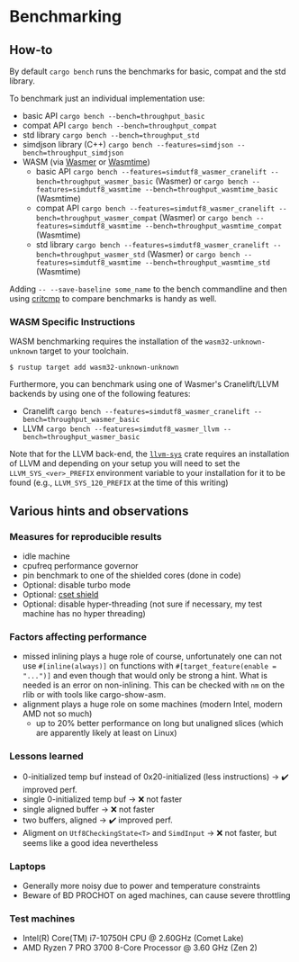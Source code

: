 # Benchmarking

## How-to

By default `cargo bench` runs the benchmarks for basic, compat and the std library.

To benchmark just an individual implementation use:
* basic API
  `cargo bench --bench=throughput_basic`
* compat API
  `cargo bench --bench=throughput_compat`
* std library
  `cargo bench --bench=throughput_std`
* simdjson library (C++)
  `cargo bench --features=simdjson --bench=throughput_simdjson`
* WASM (via [Wasmer](https://wasmer.io/) or [Wasmtime](https://wasmtime.dev/))
  * basic API
    `cargo bench --features=simdutf8_wasmer_cranelift --bench=throughput_wasmer_basic` (Wasmer) or
    `cargo bench --features=simdutf8_wasmtime --bench=throughput_wasmtime_basic` (Wasmtime)
  * compat API
    `cargo bench --features=simdutf8_wasmer_cranelift --bench=throughput_wasmer_compat` (Wasmer) or
    `cargo bench --features=simdutf8_wasmtime --bench=throughput_wasmtime_compat` (Wasmtime)
  * std library
    `cargo bench --features=simdutf8_wasmer_cranelift --bench=throughput_wasmer_std` (Wasmer) or
    `cargo bench --features=simdutf8_wasmtime --bench=throughput_wasmtime_std` (Wasmtime)

Adding `-- --save-baseline some_name` to the bench commandline and then using [critcmp](https://github.com/BurntSushi/critcmp) to compare benchmarks is handy as well.

### WASM Specific Instructions
WASM benchmarking requires the installation of the `wasm32-unknown-unknown` target to your toolchain.
```
$ rustup target add wasm32-unknown-unknown
```

Furthermore, you can benchmark using one of Wasmer's Cranelift/LLVM backends by using one of the following features:
* Cranelift `cargo bench --features=simdutf8_wasmer_cranelift --bench=throughput_wasmer_basic`
* LLVM `cargo bench --features=simdutf8_wasmer_llvm --bench=throughput_wasmer_basic`

Note that for the LLVM back-end, the [`llvm-sys`](https://crates.io/crates/llvm-sys) crate requires an
installation of LLVM and depending on your setup you will need to set the `LLVM_SYS_<ver>_PREFIX` environment
variable to your installation for it to be found (e.g., `LLVM_SYS_120_PREFIX` at the time of this writing)

## Various hints and observations

### Measures for reproducible results
* idle machine
* cpufreq performance governor
* pin benchmark to one of the shielded cores (done in code)
* Optional: disable turbo mode
* Optional: [cset shield](https://documentation.suse.com/sle-rt/12-SP4/html/SLE-RT-all/cha-shielding-model.html)
* Optional: disable hyper-threading (not sure if necessary, my test machine has no hyper threading)

### Factors affecting performance
* missed inlining plays a huge role of course, unfortunately one can not use `#[inline(always)]` on
  functions with `#[target_feature(enable = "...")]` and even though that would only be strong a hint.
  What is needed is an error on non-inlining. This can be checked with `nm` on the rlib or with tools
  like cargo-show-asm.
* alignment plays a huge role on some machines (modern Intel, modern AMD not so much)
  * up to 20% better performance on long but unaligned slices (which are apparently likely at least on Linux)

### Lessons learned
* 0-initialized temp buf instead of 0x20-initialized (less instructions) -> ✔️ improved perf.
* single 0-initialized temp buf -> ❌ not faster
* single aligned buffer -> ❌ not faster
* two buffers, aligned -> ✔️ improved perf.
* Aligment on `Utf8CheckingState<T>` and `SimdInput` -> ❌ not faster, but seems like a good idea nevertheless

### Laptops
* Generally more noisy due to power and temperature constraints
* Beware of BD PROCHOT on aged machines, can cause severe throttling

### Test machines
* Intel(R) Core(TM) i7-10750H CPU @ 2.60GHz (Comet Lake)
* AMD Ryzen 7 PRO 3700 8-Core Processor @ 3.60 GHz (Zen 2)

